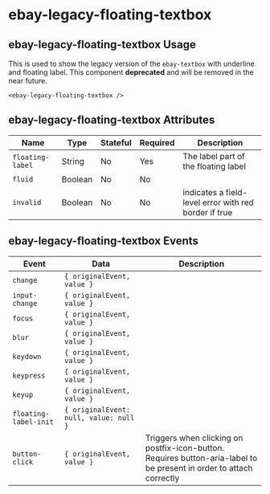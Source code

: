 # ebay-legacy-floating-textbox

## ebay-legacy-floating-textbox Usage

This is used to show the legacy version of the `ebay-textbox` with underline and floating label.
This component **deprecated** and will be removed in the near future.

```marko
<ebay-legacy-floating-textbox />
```

## ebay-legacy-floating-textbox Attributes

Name | Type | Stateful | Required | Description
--- | --- | --- | --- | ---
`floating-label` | String | No | Yes | The label part of the floating label
`fluid` | Boolean | No | No |
`invalid` | Boolean | No | No | indicates a field-level error with red border if true

## ebay-legacy-floating-textbox Events

Event | Data | Description
--- | --- | ---
`change` | `{ originalEvent, value }` |
`input-change` | `{ originalEvent, value }` |
`focus` | `{ originalEvent, value }` |
`blur` | `{ originalEvent, value }` |
`keydown` | `{ originalEvent, value }` |
`keypress` | `{ originalEvent, value }` |
`keyup` | `{ originalEvent, value }` |
`floating-label-init` | `{ originalEvent: null, value: null }` |
`button-click` | `{ originalEvent, value }` | Triggers when clicking on postfix-icon-button. Requires button-aria-label to be present in order to attach correctly
